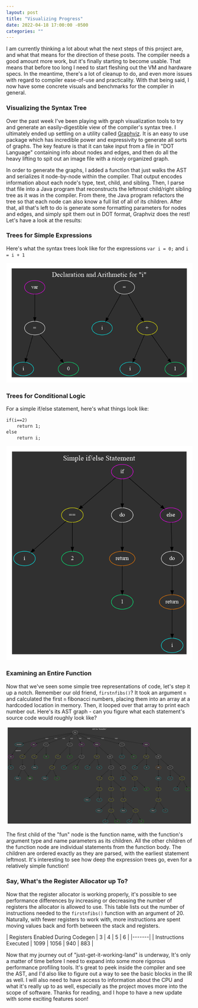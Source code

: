 ```yaml
---
layout: post
title: "Visualizing Progress"
date: 2022-04-18 17:00:00 -0500
categories: ""
---
```


I am currently thinking a lot about what the next steps of this project are, and what that means for the direction of these posts. The compiler needs a good amount more work, but it's finally starting to become usable. That means that before too long I need to start fleshing out the VM and hardware specs. In the meantime, there's a lot of cleanup to do, and even more issues with regard to compiler ease-of-use and practicality. With that being said, I now have some concrete visuals and benchmarks for the compiler in general.

### Visualizing the Syntax Tree
Over the past week I've been playing with graph visualization tools to try and generate an easily-digestible view of the compiler's syntax tree. I ultimately ended up settling on a utility called [Graphviz](https://graphviz.org/). It is an easy to use package which has incredible power and expressivity to generate all sorts of graphs. The key feature is that it can take input from a file in "DOT Language" containing info about nodes and edges, and then do all the heavy lifting to spit out an image file with a nicely organized graph.

In order to generate the graphs, I added a function that just walks the AST and serializes it node-by-node within the compiler. That output encodes information about each node's type, text, child, and sibling. Then, I parse that file into a Java program that reconstructs the leftmost child/right sibling tree as it was in the compiler. From there, the Java program refactors the tree so that each node can also know a full list of all of its children. After that, all that's left to do is generate some formatting parameters for nodes and edges, and simply spit them out in DOT format, Graphviz does the rest! Let's have a look at the results:

### Trees for Simple Expressions

Here's what the syntax trees look like for the expressions `var i = 0;` and `i = i + 1`

![declaration-and-arithmetic-for-i](/declaration-and-arithmetic-for-i.png)

### Trees for Conditional Logic
For a simple if/else statement, here's what things look like:
```
if(i==2)
    return 1;
else
    return i;
```

![simple-if-else-ast](/if-else_ast.png)

### Examining an Entire Function

Now that we've seen some simple tree representations of code, let's step it up a notch. Remember our old friend, `firstnfibs()`? It took an argument `n` and calculated the first `n` fibonacci numbers, placing them into an array at a hardcoded location in memory. Then, it looped over that array to print each number out. Here's its AST graph - can you figure what each statement's source code would roughly look like?

![firstnfibs-ast-graph](/firstnfibs_astgraph.png)

The first child of the "fun" node is the function name, with the function's argument type and name parameters as its children. All the other children of the function node are individual statements from the function body. The children are ordered exactly as they are parsed, with the earliest statement leftmost. It's interesting to see how deep the expression trees go, even for a relatively simple function!

### Say, What's the Register Allocator up To?
Now that the register allocator is working properly, it's possible to see performance differences by increasing or decreasing the number of registers the allocator is allowed to use. This table lists out the number of instructions needed to the `firstnfibs()` function with an argument of 20. Naturally, with fewer registers to work with, more instructions are spent moving values back and forth between the stack and registers. 

| Registers Enabled During Codegen | 3 | 4 | 5 | 6 |
|-------|
| Instructions Executed | 1099 | 1056 | 940 | 883 |

Now that my journey out of "just-get-it-working-land" is underway, It's only a matter of time before I need to expand into some more rigorous performance profiling tools. It's great to peek inside the compiler and see the AST, and I'd also like to figure out a way to see the basic blocks in the IR as well. I will also need to have access to information about the CPU and what it's really up to as well, especially as the project moves more into the scope of software. Thanks for reading, and I hope to have a new update with some exciting features soon!
